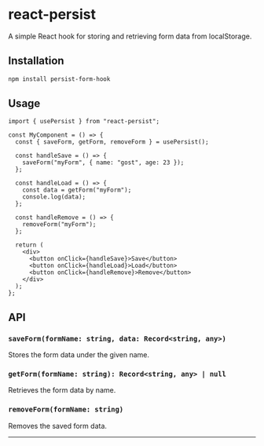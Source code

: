 # react-persist

A simple React hook for storing and retrieving form data from localStorage.

## Installation

```bash
npm install persist-form-hook
```

## Usage

```tsx
import { usePersist } from "react-persist";

const MyComponent = () => {
  const { saveForm, getForm, removeForm } = usePersist();

  const handleSave = () => {
    saveForm("myForm", { name: "gost", age: 23 });
  };

  const handleLoad = () => {
    const data = getForm("myForm");
    console.log(data);
  };

  const handleRemove = () => {
    removeForm("myForm");
  };

  return (
    <div>
      <button onClick={handleSave}>Save</button>
      <button onClick={handleLoad}>Load</button>
      <button onClick={handleRemove}>Remove</button>
    </div>
  );
};
```

## API

### `saveForm(formName: string, data: Record<string, any>)`
Stores the form data under the given name.

### `getForm(formName: string): Record<string, any> | null`
Retrieves the form data by name.

### `removeForm(formName: string)`
Removes the saved form data.

---
